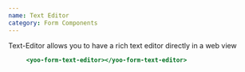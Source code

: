 ```yaml
---
name: Text Editor
category: Form Components
---
```


Text-Editor allows you to have a rich text editor directly in a web view

```yoo-form-text-editor.html
     <yoo-form-text-editor></yoo-form-text-editor>
```
